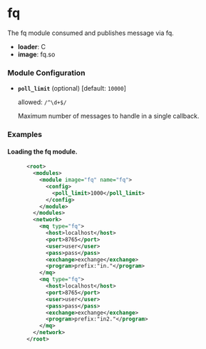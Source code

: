 

# fq

The fq module consumed and publishes message via fq.


  * **loader**: C
  * **image**: fq.so

### Module Configuration

    
 * **`poll_limit`** (optional)  [default: `10000`]

   allowed: `/^\d+$/`

   Maximum number of messages to handle in a single callback.

### Examples

#### Loading the fq module.

```xml
      <root>
        <modules>
          <module image="fq" name="fq">
            <config>
              <poll_limit>1000</poll_limit>
            </config>
          </module>
        </modules>
        <network>
          <mq type="fq">
            <host>localhost</host>
            <port>8765</port>
            <user>user</user>
            <pass>pass</pass>
            <exchange>exchange</exchange>
            <program>prefix:"in."</program>
          </mq>
          <mq type="fq">
            <host>localhost</host>
            <port>8765</port>
            <user>user</user>
            <pass>pass</pass>
            <exchange>exchange</exchange>
            <program>prefix:"in2."</program>
          </mq>
        </network>
      </root>
    
```

